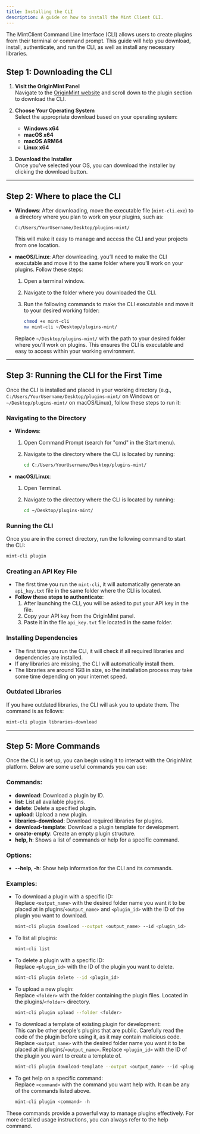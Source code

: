 ```yaml
---
title: Installing the CLI
description: A guide on how to install the Mint Client CLI.
---
```


The MintClient Command Line Interface (CLI) allows users to create plugins
from their terminal or command prompt. This guide will help you download, 
install, authenticate, and run the CLI, as well as install any necessary libraries.

## Step 1: Downloading the CLI

1. **Visit the OriginMint Panel**  
   Navigate to the [OriginMint website](https://panel.originmint.com) and scroll down to the plugin section
    to download the CLI.

2. **Choose Your Operating System**  
   Select the appropriate download based on your operating system:
    - **Windows x64**
    - **macOS x64**
    - **macOS ARM64**
    - **Linux x64**

3. **Download the Installer**  
   Once you've selected your OS, you can download the installer by clicking the download button.


---

## Step 2: Where to place the CLI

- **Windows**: After downloading, move the executable file (`mint-cli.exe`) to a directory where you plan to work on your plugins, such as:

  `C:/Users/YourUsername/Desktop/plugins-mint/`

  This will make it easy to manage and access the CLI and your projects from one location.

- **macOS/Linux**: After downloading, you’ll need to make the CLI executable and move it to the same folder where you’ll work on your plugins. Follow these steps:

    1. Open a terminal window.
    2. Navigate to the folder where you downloaded the CLI.
    3. Run the following commands to make the CLI executable and move it to your desired working folder:

       ```bash
       chmod +x mint-cli
       mv mint-cli ~/Desktop/plugins-mint/
       ```

  Replace `~/Desktop/plugins-mint/` with the path to your desired folder where you'll work on plugins. This ensures the CLI is executable and easy to access within your working environment.


---


## Step 3: Running the CLI for the First Time

Once the CLI is installed and placed in your working directory (e.g., `C:/Users/YourUsername/Desktop/plugins-mint/` on Windows or `~/Desktop/plugins-mint/` on macOS/Linux), follow these steps to run it:

### **Navigating to the Directory**

- **Windows**:
    1. Open Command Prompt (search for "cmd" in the Start menu).
    2. Navigate to the directory where the CLI is located by running:

       ```bash
       cd C:/Users/YourUsername/Desktop/plugins-mint/
       ```

- **macOS/Linux**:
    1. Open Terminal.
    2. Navigate to the directory where the CLI is located by running:

       ```bash
       cd ~/Desktop/plugins-mint/
       ```

### **Running the CLI**
Once you are in the correct directory, run the following command to start the CLI:

```bash
mint-cli plugin
```

### **Creating an API Key File**
- The first time you run the `mint-cli`, it will automatically generate an `api_key.txt` file in the same folder where the CLI is located.
- **Follow these steps to authenticate**:
    1. After launching the CLI, you will be asked to put your API key in the file.
    2. Copy your API key from the OriginMint panel.
    3. Paste it in the file `api_key.txt` file located in the same folder.

### **Installing Dependencies**
- The first time you run the CLI, it will check if all required libraries and dependencies are installed.
- If any libraries are missing, the CLI will automatically install them.
- The libraries are around 1GB in size, so the installation process may take some time depending on your internet speed.

### **Outdated Libraries**
If you have outdated libraries, the CLI will ask you to update them. The command is as follows:

```bash
mint-cli plugin libraries-download
```

---

## Step 5: More Commands

Once the CLI is set up, you can begin using it to interact with the OriginMint platform. Below are some useful commands you can use:

### **Commands:**
- **download**: Download a plugin by ID.
- **list**: List all available plugins.
- **delete**: Delete a specified plugin.
- **upload**: Upload a new plugin.
- **libraries-download**: Download required libraries for plugins.
- **download-template**: Download a plugin template for development.
- **create-empty**: Create an empty plugin structure.
- **help, h**: Shows a list of commands or help for a specific command.

### **Options:**
- **--help, -h**: Show help information for the CLI and its commands.

### **Examples:**
- To download a plugin with a specific ID:\
  Replace `<output_name>` with the desired folder name you want
  it to be placed at in plugins/`<output_name>` and `<plugin_id>`
  with the ID of the plugin you want to download.
  ```bash
  mint-cli plugin download --output <output_name> --id <plugin_id>
  ```
  
- To list all plugins:
  ```bash
  mint-cli list
  ```

- To delete a plugin with a specific ID:\
  Replace `<plugin_id>` with the ID of the plugin you want to delete.
  ```bash
  mint-cli plugin delete --id <plugin_id>
  ```
  
- To upload a new plugin:\
  Replace `<folder>` with the folder containing the plugin files. Located
  in the plugins/`<folder>` directory.
  ```bash
  mint-cli plugin upload --folder <folder>
  ```

- To download a template of existing plugin for development:\
  This can be other people's plugins that are public. Carefully read the code
  of the plugin before using it, as it may contain malicious code.
  Replace `<output_name>` with the desired folder name you want
  it to be placed at in plugins/`<output_name>`. Replace `<plugin_id>`
  with the ID of the plugin you want to create a template of.
  ```bash
  mint-cli plugin download-template --output <output_name> --id <plugin_id>
  ```

- To get help on a specific command:\
  Replace `<command>` with the command you want help with. It can be any of the commands listed above.
  ```bash
  mint-cli plugin <command> -h
  ```

These commands provide a powerful way to manage plugins effectively. For more detailed usage instructions, you can always refer to the help command.